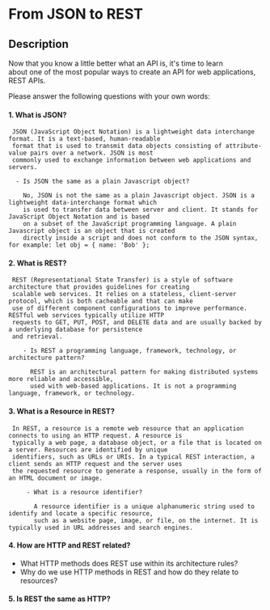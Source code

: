 # From JSON to REST

## Description

Now that you know a little better what an API is, it's time to learn  
about one of the most popular ways to create an API for web applications, REST APIs.

Please answer the following questions with your own words:

#### 1. What is JSON?
    
     JSON (JavaScript Object Notation) is a lightweight data interchange format. It is a text-based, human-readable 
     format that is used to transmit data objects consisting of attribute-value pairs over a network. JSON is most 
     commonly used to exchange information between web applications and servers.
    
      - Is JSON the same as a plain Javascript object?
        
        No, JSON is not the same as a plain Javascript object. JSON is a lightweight data-interchange format which 
        is used to transfer data between server and client. It stands for JavaScript Object Notation and is based 
        on a subset of the JavaScript programming language. A plain Javascript object is an object that is created 
        directly inside a script and does not conform to the JSON syntax, for example: let obj = { name: 'Bob' };

     
#### 2. What is REST?

     REST (Representational State Transfer) is a style of software architecture that provides guidelines for creating
     scalable web services. It relies on a stateless, client-server protocol, which is both cacheable and that can make
     use of different component configurations to improve performance. RESTful web services typically utilize HTTP 
     requests to GET, PUT, POST, and DELETE data and are usually backed by a underlying database for persistence 
     and retrieval.

        - Is REST a programming language, framework, technology, or architecture pattern?
        
          REST is an architectural pattern for making distributed systems more reliable and accessible,
          used with web-based applications. It is not a programming language, framework, or technology.

   
#### 3. What is a Resource in REST?

     In REST, a resource is a remote web resource that an application connects to using an HTTP request. A resource is 
     typically a web page, a database object, or a file that is located on a server. Resources are identified by unique 
     identifiers, such as URLs or URIs. In a typical REST interaction, a client sends an HTTP request and the server uses 
     the requested resource to generate a response, usually in the form of an HTML document or image.

         - What is a resource identifier?
         
           A resource identifier is a unique alphanumeric string used to identify and locate a specific resource, 
           such as a website page, image, or file, on the internet. It is typically used in URL addresses and search engines.

   
#### 4. How are HTTP and REST related?
   - What HTTP methods does REST use within its architecture rules?
   - Why do we use HTTP methods in REST and how do they relate to resources?
   
#### 5. Is REST the same as HTTP?
